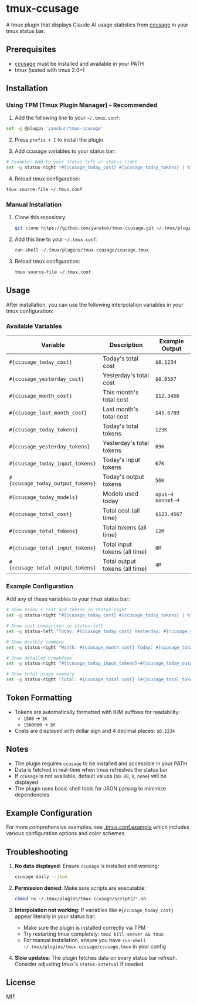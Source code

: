 # tmux-ccusage

A tmux plugin that displays Claude AI usage statistics from [ccusage](https://github.com/ryoppippi/ccusage) in your tmux status bar.

## Prerequisites

- [ccusage](https://github.com/ryoppippi/ccusage) must be installed and available in your PATH
- tmux (tested with tmux 2.0+)

## Installation

### Using TPM (Tmux Plugin Manager) - Recommended

1. Add the following line to your `~/.tmux.conf`:

```bash
set -g @plugin 'yanskun/tmux-ccusage'
```

2. Press `prefix + I` to install the plugin.

3. Add ccusage variables to your status bar:

```bash
# Example: Add to your status-left or status-right
set -g status-right "#{ccusage_today_cost} #{ccusage_today_tokens} | %Y-%m-%d %H:%M"
```

4. Reload tmux configuration:
```bash
tmux source-file ~/.tmux.conf
```

### Manual Installation

1. Clone this repository:
   ```bash
   git clone https://github.com/yanskun/tmux-ccusage.git ~/.tmux/plugins/tmux-ccusage
   ```

2. Add this line to your `~/.tmux.conf`:
   ```bash
   run-shell ~/.tmux/plugins/tmux-ccusage/ccusage.tmux
   ```

3. Reload tmux configuration:
   ```bash
   tmux source-file ~/.tmux.conf
   ```

## Usage

After installation, you can use the following interpolation variables in your tmux configuration:

### Available Variables

| Variable | Description | Example Output |
|----------|-------------|----------------|
| `#{ccusage_today_cost}` | Today's total cost | `$0.1234` |
| `#{ccusage_yesterday_cost}` | Yesterday's total cost | `$0.0567` |
| `#{ccusage_month_cost}` | This month's total cost | `$12.3456` |
| `#{ccusage_last_month_cost}` | Last month's total cost | `$45.6789` |
| `#{ccusage_today_tokens}` | Today's total tokens | `123K` |
| `#{ccusage_yesterday_tokens}` | Yesterday's total tokens | `89K` |
| `#{ccusage_today_input_tokens}` | Today's input tokens | `67K` |
| `#{ccusage_today_output_tokens}` | Today's output tokens | `56K` |
| `#{ccusage_today_models}` | Models used today | `opus-4 sonnet-4` |
| `#{ccusage_total_cost}` | Total cost (all time) | `$123.4567` |
| `#{ccusage_total_tokens}` | Total tokens (all time) | `12M` |
| `#{ccusage_total_input_tokens}` | Total input tokens (all time) | `8M` |
| `#{ccusage_total_output_tokens}` | Total output tokens (all time) | `4M` |

### Example Configuration

Add any of these variables to your tmux status bar:

```bash
# Show today's cost and tokens in status-right
set -g status-right "#{ccusage_today_cost} #{ccusage_today_tokens} | %Y-%m-%d %H:%M"

# Show cost comparison in status-left
set -g status-left "Today: #{ccusage_today_cost} Yesterday: #{ccusage_yesterday_cost} | "

# Show monthly summary
set -g status-right "Month: #{ccusage_month_cost} Today: #{ccusage_today_cost} | %H:%M"

# Show detailed breakdown
set -g status-right "#{ccusage_today_input_tokens}→#{ccusage_today_output_tokens} #{ccusage_today_cost} | #{ccusage_today_models}"

# Show total usage summary
set -g status-right "Total: #{ccusage_total_cost} (#{ccusage_total_tokens}) | Today: #{ccusage_today_cost}"
```

## Token Formatting

- Tokens are automatically formatted with K/M suffixes for readability:
  - `1500` → `1K`
  - `1500000` → `1M`
- Costs are displayed with dollar sign and 4 decimal places: `$0.1234`

## Notes

- The plugin requires `ccusage` to be installed and accessible in your PATH
- Data is fetched in real-time when tmux refreshes the status bar
- If `ccusage` is not available, default values (`$0.00`, `0`, `none`) will be displayed
- The plugin uses basic shell tools for JSON parsing to minimize dependencies

## Example Configuration

For more comprehensive examples, see [.tmux.conf.example](./.tmux.conf.example) which includes various configuration options and color schemes.

## Troubleshooting

1. **No data displayed**: Ensure `ccusage` is installed and working:
   ```bash
   ccusage daily --json
   ```

2. **Permission denied**: Make sure scripts are executable:
   ```bash
   chmod +x ~/.tmux/plugins/tmux-ccusage/scripts/*.sh
   ```

3. **Interpolation not working**: If variables like `#{ccusage_today_cost}` appear literally in your status bar:
   - Make sure the plugin is installed correctly via TPM
   - Try restarting tmux completely: `tmux kill-server && tmux`
   - For manual installation, ensure you have `run-shell ~/.tmux/plugins/tmux-ccusage/ccusage.tmux` in your config

4. **Slow updates**: The plugin fetches data on every status bar refresh. Consider adjusting tmux's `status-interval` if needed.

## License

MIT